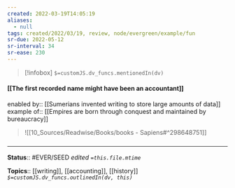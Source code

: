 ```yaml
---
created: 2022-03-19T14:05:19 
aliases:
  - null
tags: created/2022/03/19, review, node/evergreen/example/fun
sr-due: 2022-05-12
sr-interval: 34
sr-ease: 230
---
```

> [!infobox]
`$=customJS.dv_funcs.mentionedIn(dv)`

#### [[The first recorded name might have been an accountant]] 

enabled by:: [[Sumerians invented writing to store large amounts of data]] 
example of:: [[Empires are born through conquest and maintained by bureaucracy]]

> ![[10_Sources/Readwise/Books/books - Sapiens#^298648751]]

### <hr class="footnote"/>

**Status**:: #EVER/SEED 
*edited `=this.file.mtime`*

**Topics**:: [[writing]], [[accounting]], [[history]]
*`$=customJS.dv_funcs.outlinedIn(dv, this)`*
